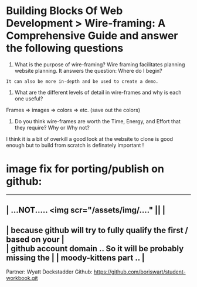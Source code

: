 # Building Blocks Of Web Development > Wire-framing: A Comprehensive Guide and answer the following questions

1.   What is the purpose of wire-framing?
    Wire framing facilitates planning website planning. It answers the question: Where do I begin?

    It can also be more in-depth and be used to create a demo. 

1.  What are the different levels of detail in wire-frames and why is each one useful?

Frames => images => colors => etc.  (save out the colors)


1. Do you think wire-frames are worth the Time, Energy, and Effort that they require? Why or Why not?

I think it is a bit of overkill a good look at the website to clone is good enough but to build from scratch is definately important !

# image fix for porting/publish on github:
-----------------------------------------------------------------------
|<img scr="assets/img/...."> ...NOT.....  <img scr="/assets/img/...." ||                                                                     |
-----------------------------------------------------------------------
| because github will try to fully qualify the first / based on your  |  
| github account domain ..   So it will be probably missing the       |
| moody-kittens part ..                                               |
-----------------------------------------------------------------------

Partner: Wyatt Dockstadder
Github:  https://github.com/boriswart/student-workbook.git